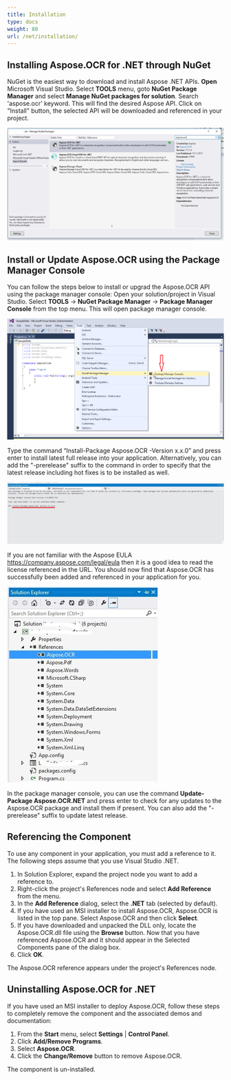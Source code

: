 ```yaml
---
title: Installation
type: docs
weight: 80
url: /net/installation/
---
```


## **Installing Aspose.OCR for .NET through NuGet**

NuGet is the easiest way to download and install Aspose .NET APIs. **Open** Microsoft Visual Studio. Select **TOOLS** menu, goto **NuGet Package Manager** and select **Manage NuGet packages for solution**. Search 'aspose.ocr' keyword. This will find the desired Aspose API. Click on "Install" button, the selected API will be downloaded and referenced in your project.

![todo:image_alt_text](installation_1.jpg)

## **Install or Update Aspose.OCR using the Package Manager Console**

You can follow the steps below to install or upgrad the Aspose.OCR API using the package manager console:
Open your solution/project in Visual Studio.
Select **TOOLS** -> **NuGet Package Manager** -> **Package Manager Console** from the top menu. This will open package manager console.

![todo:image_alt_text](installation_2.png)

Type the command “Install-Package Aspose.OCR -Version x.x.0” and press enter to install latest full release into your application. Alternatively, you can add the "-prerelease" suffix to the command in order to specify that the latest release including hot fixes is to be installed as well.

![todo:image_alt_text](installation_3.jpg)

If you are not familiar with the Aspose EULA <https://company.aspose.com/legal/eula> then it is a good idea to read the license referenced in the URL. 
You should now find that Aspose.OCR has successfully been added and referenced in your application for you.

![todo:image_alt_text](installation_4.jpg)

In the package manager console, you can use the command **Update-Package Aspose.OCR.NET** and press enter to check for any updates to the Aspose.OCR package and install them if present. You can also add the "-prerelease" suffix to update latest release.

## **Referencing the Component**

To use any component in your application, you must add a reference to it. The following steps assume that you use Visual Studio .NET.

1. In Solution Explorer, expand the project node you want to add a reference to.
1. Right-click the project's References node and select **Add Reference** from the menu.
1. In the **Add Reference** dialog, select the **.NET** tab (selected by default).
1. If you have used an MSI installer to install Aspose.OCR, Aspose.OCR is listed in the top pane. Select Aspose.OCR and then click **Select**.
1. If you have downloaded and unpacked the DLL only, locate the Aspose.OCR.dll file using the **Browse** button. Now that you have referenced Aspose.OCR and it should appear in the Selected Components pane of the dialog box.
1. Click **OK**.

The Aspose.OCR reference appears under the project's References node.

## **Uninstalling Aspose.OCR for .NET**

If you have used an MSI installer to deploy Aspose.OCR, follow these steps to completely remove the component and the associated demos and documentation:

1. From the **Start** menu, select **Settings** | **Control Panel**.
1. Click **Add/Remove Programs**.
1. Select **Aspose.OCR**.
1. Click the **Change/Remove** button to remove Aspose.OCR.

The component is un-installed.
